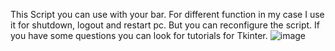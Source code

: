 This Script you can use with your bar. For different function in my case I use it for shutdown, logout and restart pc. But you can reconfigure the script.
If you have some questions you can look for tutorials for Tkinter.
![image](https://user-images.githubusercontent.com/93195319/161347725-09853d08-b2f5-4841-9c5a-e3388b054544.png)
